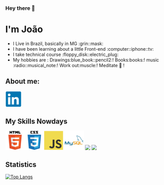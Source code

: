 ### Hey there 👋
<h1>I'm João</h1>
<ul>
    <li>I Live in Brazil, basically in MG :grin::mask:</li>
    <li>I have been learning about a little Front-end :computer::iphone::tv:</li>
    <li>I take technical course :floppy_disk::electric_plug:</li>
    <li>My hobbies are : Drawings:blue_book::pencil2:!  Books:books:! music :radio::musical_note:! Work out:muscle:! Meditate 🧘 !</li>
</ul>

<h2>About me:</h2>
<a href="https://www.linkedin.com/in/joaog123/"><img width="50px" src="https://raw.githubusercontent.com/devicons/devicon/master/icons/linkedin/linkedin-original.svg"></a>


<h2>My Skills Nowdays</h2>

<img width="60px" src="https://raw.githubusercontent.com/devicons/devicon/master/icons/html5/html5-original-wordmark.svg"><img width="60px" src="https://raw.githubusercontent.com/devicons/devicon/master/icons/css3/css3-original-wordmark.svg"><img width="60px" src="https://raw.githubusercontent.com/devicons/devicon/master/icons/javascript/javascript-original.svg">
<img width="60px" src="https://raw.githubusercontent.com/devicons/devicon/master/icons/mysql/mysql-original-wordmark.svg">
<img width="60px" src="https://cdn.jsdelivr.net/gh/devicons/devicon/icons/bootstrap/bootstrap-plain-wordmark.svg">
<img width="60px" src="https://seekicon.com/free-icon-download/materializecss_2.svg">


<h2>Statistics</h2>

[![Top Langs](https://github-readme-stats.vercel.app/api/top-langs/?username=JoaoG23&langs_count=8)](https://github.com/JoaoG23/github-readme-stats)

